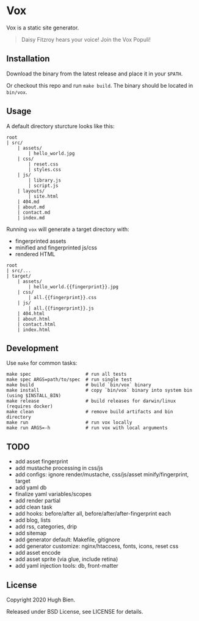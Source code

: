 # Vox

Vox is a static site generator.

> Daisy Fitzroy hears your voice! Join the Vox Populi!

## Installation

Download the binary from the latest release and place it in your `$PATH`.

Or checkout this repo and run `make build`. The binary should be located in `bin/vox`.

## Usage

A default directory sturcture looks like this:

```
root
| src/
    | assets/
        | hello_world.jpg
    | css/
        | reset.css
        | styles.css
    | js/
        | library.js
        | script.js
    | layouts/
        | site.html
    | 404.md
    | about.md
    | contact.md
    | index.md
```

Running `vox` will generate a target directory with:

* fingerprinted assets
* minified and fingerprinted js/css
* rendered HTML

```
root
| src/...
| target/
    | assets/
        | hello_world.{{fingerprint}}.jpg
    | css/
        | all.{{fingerprint}}.css
    | js/
        | all.{{fingerprint}}.js
    | 404.html
    | about.html
    | contact.html
    | index.html
```

## Development

Use `make` for common tasks:

```
make spec                    # run all tests
make spec ARGS=path/to/spec  # run single test
make build                   # build `bin/vox` binary
make install                 # copy `bin/vox` binary into system bin (using $INSTALL_BIN)
make release                 # build releases for darwin/linux (requires docker)
make clean                   # remove build artifacts and bin directory
make run                     # run vox locally
make run ARGS=-h             # run vox with local arguments
```

## TODO

* add asset fingerprint
* add mustache processing in css/js
* add configs: ignore render/mustache, css/js/asset minify/fingerprint, target
* add yaml db
* finalize yaml variables/scopes
* add render partial
* add clean task
* add hooks: before/after all, before/after/after-fingerprint each
* add blog, lists
* add rss, categories, drip
* add sitemap
* add generator default: Makefile, gitignore
* add generator customize: nginx/htaccess, fonts, icons, reset css
* add asset encode
* add asset sprite (via glue, include retina)
* add yaml injection tools: db, front-matter

## License

Copyright 2020 Hugh Bien.

Released under BSD License, see LICENSE for details.
